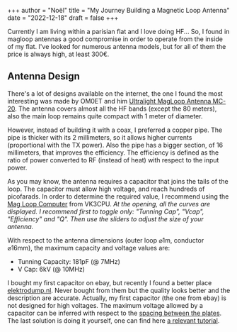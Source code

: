 +++
author = "Noël"
title = "My Journey Building a Magnetic Loop Antenna"
date = "2022-12-18"
draft = false
+++

Currently I am living within a parisian flat and I love doing HF... So, I found in magloop antennas a good compromise in order to operate from the inside of my flat. I've looked for numerous antenna models, but for all of them the price is always high, at least 300€.

## Antenna Design

There's a lot of designs available on the internet, the one I found the most interesting was made by OM0ET and him [Ultralight MagLoop Antenna MC-20](https://www.om0et.com/ultralight-mla-mc-20.html). The antenna covers almost all the HF bands (except the 80 meters), also the main loop remains quite compact with 1 meter of diameter.

However, instead of building it with a coax, I preferred a copper pipe. The pipe is thicker with its 2 millimeters, so it allows higher currents (proportional with the TX power). Also the pipe has a bigger section, of 16 millimeters, that improves the efficiency. The efficiency is defined as the ratio of power converted to RF (instead of heat) with respect to the input power.

As you may know, the antenna requires a capacitor that joins the tails of the loop. The capacitor must allow high voltage, and reach hundreds of picofarads. In order to determine the required value, I recommend using the [Mag Loop Computer](https://miguelvaca.github.io/vk3cpu/magloop.html) from VK3CPU. _At the opening, all the curves are displayed. I recommend first to toggle only: "Tunning Cap", "Vcap", "Efficiency" and "Q". Then use the sliders to adjust the size of your antenna._

With respect to the antenna dimensions (outer loop ⌀1m, conductor ⌀16mm), the maximum capacity and voltage values are:

* Tunning Capacity: 181pF (@ 7MHz)
* V Cap: 6kV (@ 10MHz)

I bought my first capacitor on ebay, but recently I found a better place [elektrodump.nl](https://elektrodump.nl/en/48-variable-capacitor). Never bought from them but the quality looks better and the description are accurate. Actually, my first capacitor (the one from ebay) is not designed for high voltages. The maximum voltage allowed by a capacitor can be inferred with respect to the [spacing between the plates](https://ham.stackexchange.com/a/6294). The last solution is doing it yourself, one can find here [a relevant tutorial](https://www.instructables.com/Lets-Build-High-Voltage-Butterfly-Variable-Air-Cap/).
